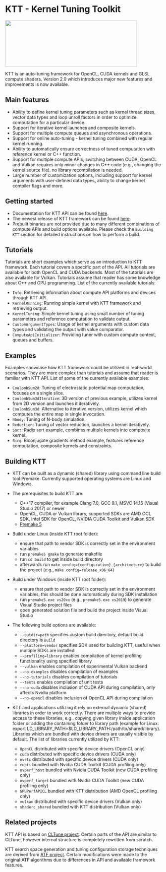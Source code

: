 KTT - Kernel Tuning Toolkit
===========================
<img src="https://github.com/HiPerCoRe/KTT/blob/master/Docs/Resources/KttLogo.png" width="425" height="150"/>

KTT is an auto-tuning framework for OpenCL, CUDA kernels and GLSL compute shaders. Version 2.0 which introduces major
new features and improvements is now available.

Main features
-------------
* Ability to define kernel tuning parameters such as kernel thread sizes, vector data types and loop unroll factors
in order to optimize computation for a particular device.
* Support for iterative kernel launches and composite kernels.
* Support for multiple compute queues and asynchronous operations.
* Support for online auto-tuning - kernel tuning combined with regular kernel running.
* Ability to automatically ensure correctness of tuned computation with reference kernel or C++ function.
* Support for multiple compute APIs, switching between CUDA, OpenCL and Vulkan requires only minor changes in C++ code
(e.g., changing the kernel source file), no library recompilation is needed.
* Large number of customization options, including support for kernel arguments with user-defined data types,
ability to change kernel compiler flags and more.

Getting started
---------------
* Documentation for KTT API can be found [here](https://hipercore.github.io/KTT/).
* The newest release of KTT framework can be found [here](https://github.com/HiPerCoRe/KTT/releases).
* Prebuilt binaries are not provided due to many different combinations of compute APIs and build options available.
Please check the `Building KTT` section for detailed instructions on how to perform a build.

Tutorials
---------
Tutorials are short examples which serve as an introduction to KTT framework. Each tutorial covers a specific part of
the API. All tutorials are available for both OpenCL and CUDA backends. Most of the tutorials are also available for
Vulkan. Tutorials assume that reader has some knowledge about C++ and GPU programming. List of the currently available
tutorials:

* `Info`: Retrieving information about compute API platforms and devices through KTT API.
* `KernelRunning`: Running simple kernel with KTT framework and retrieving output.
* `KernelTuning`: Simple kernel tuning using small number of tuning parameters and reference computation to validate output.
* `CustomArgumentTypes`: Usage of kernel arguments with custom data types and validating the output with value comparator.
* `ComputeApiInitializer`: Providing tuner with custom compute context, queues and buffers.

Examples
--------
Examples showcase how KTT framework could be utilized in real-world scenarios. They are more complex than tutorials and
assume that reader is familiar with KTT API. List of some of the currently available examples:

* `CoulombSum2d`: Tuning of electrostatic potential map computation, focuses on a single slice.
* `CoulombSum3dIterative`: 3D version of previous example, utilizes kernel from 2D version and launches it iteratively.
* `CoulombSum3d`: Alternative to iterative version, utilizes kernel which computes the entire map in single invocation.
* `Nbody`: Tuning of N-body simulation.
* `Reduction`: Tuning of vector reduction, launches a kernel iteratively.
* `Sort`: Radix sort example, combines multiple kernels into composite kernel.
* `Bicg`: Biconjugate gradients method example, features reference computation, composite kernels and constraints.

Building KTT
------------
* KTT can be built as a dynamic (shared) library using command line build tool Premake. Currently supported operating
systems are Linux and Windows.

* The prerequisites to build KTT are:
    - C++17 compiler, for example Clang 7.0, GCC 9.1, MSVC 14.16 (Visual Studio 2017) or newer
    - OpenCL, CUDA or Vulkan library, supported SDKs are AMD OCL SDK, Intel SDK for OpenCL, NVIDIA CUDA Toolkit
      and Vulkan SDK
    - [Premake 5](https://premake.github.io/download.html)
    
* Build under Linux (inside KTT root folder):
    - ensure that path to vendor SDK is correctly set in the environment variables
    - run `premake5 gmake` to generate makefile
    - run `cd build` to get inside build directory
    - afterwards run `make config={configuration}_{architecture}` to build the project (e.g., `make config=release_x86_64`)
    
* Build under Windows (inside KTT root folder):
    - ensure that path to vendor SDK is correctly set in the environment variables, this should be done automatically
    during SDK installation
    - run `premake5.exe vs20xx` (e.g., `premake5.exe vs2019`) to generate Visual Studio project files
    - open generated solution file and build the project inside Visual Studio

* The following build options are available:
    - `--outdir=path` specifies custom build directory, default build directory is `Build`
    - `--platform=vendor` specifies SDK used for building KTT, useful when multiple SDKs are installed
    - `--profiling=library` enables compilation of kernel profiling functionality using specified library
    - `--vulkan` enables compilation of experimental Vulkan backend
    - `--no-examples` disables compilation of examples
    - `--no-tutorials` disables compilation of tutorials
    - `--tests` enables compilation of unit tests
    - `--no-cuda` disables inclusion of CUDA API during compilation, only affects Nvidia platform
    - `--no-opencl` disables inclusion of OpenCL API during compilation

* KTT and applications utilizing it rely on external dynamic (shared) libraries in order to work correctly. There are
  multiple ways to provide access to these libraries, e.g., copying given library inside application folder or adding the
  containing folder to library path (example for Linux: export LD_LIBRARY_PATH=$LD_LIBRARY_PATH:/path/to/shared/library).
  Libraries which are bundled with device drivers are usually visible by default. The list of libraries currently utilized
  by KTT:
    - `OpenCL` distributed with specific device drivers (OpenCL only)
    - `cuda` distributed with specific device drivers (CUDA only)
    - `nvrtc` distributed with specific device drivers (CUDA only)
    - `cupti` bundled with Nvidia CUDA Toolkit (CUDA profiling only)
    - `nvperf_host` bundled with Nvidia CUDA Toolkit (new CUDA profiling only)
    - `nvperf_target` bundled with Nvidia CUDA Toolkit (new CUDA profiling only)
    - `GPUPerfAPICL` bundled with KTT distribution (AMD OpenCL profiling only)
    - `vulkan` distributed with specific device drivers (Vulkan only)
    - `shaderc_shared` bundled with KTT distribution (Vulkan only)
    
Related projects
----------------
KTT API is based on [CLTune project](https://github.com/CNugteren/CLTune). Certain parts of the API are similar to CLTune,
however internal structure is completely rewritten from scratch.

KTT search space generation and tuning configuration storage techniques are derived from [ATF project](https://dl.acm.org/doi/10.1145/3427093).
Certain modifications were made to the original ATF algorithms due to differences in API and available framework features.
